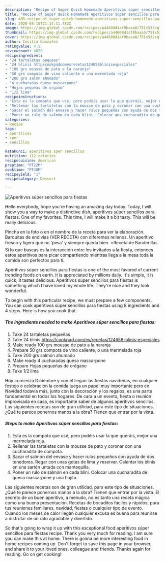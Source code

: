 ```yaml
---
description: "Recipe of Super Quick Homemade Aperitivos súper sencillos para fiestas"
title: "Recipe of Super Quick Homemade Aperitivos súper sencillos para fiestas"
slug: 485-recipe-of-super-quick-homemade-aperitivos-super-sencillos-para-fiestas
date: 2020-08-10T21:14:11.782Z
image: https://img-global.cpcdn.com/recipes/a44608d1af0baaa0/751x532cq70/aperitivos-super-sencillos-para-fiestas-foto-principal.jpg
thumbnail: https://img-global.cpcdn.com/recipes/a44608d1af0baaa0/751x532cq70/aperitivos-super-sencillos-para-fiestas-foto-principal.jpg
cover: https://img-global.cpcdn.com/recipes/a44608d1af0baaa0/751x532cq70/aperitivos-super-sencillos-para-fiestas-foto-principal.jpg
author: Cecilia Gonzales
ratingvalue: 4.5
reviewcount: 8829
recipeingredient:
- "24 tartaletas pequeas"
- "24 blinis httpscookpadcomesrecetas124658blinisespeciales"
- "100 grs mousse de pato a la naranja"
- "50 grs compota de vino caliente o una mermelada roja"
- "200 grs salmn ahumado"
- "4 cucharadas queso mascarpone"
- "Hojas pequeas de organo"
- "1/2 lima"
recipeinstructions:
- "Esta es la compota que usé, pero podéis usar la que queráis, mejor una mermelada roja."
- "Rellenar las tartaletas con la mousse de pato y coronar con una cucharadita de compota."
- "Sacar el salmón del envase y hacer rulos pequeños con ayuda de dos tenedores. Regar con unas gotas de lima y reservar. Calentar los blinis en una sartén untada con mantequilla."
- "Poner un rulo de salmón en cada blini. Colocar una cucharadita de queso mascarpone y una hojita."
categories:
- Recipe
tags:
- aperitivos
- sper
- sencillos

katakunci: aperitivos sper sencillos 
nutrition: 112 calories
recipecuisine: American
preptime: "PT22M"
cooktime: "PT48M"
recipeyield: "1"
recipecategory: Dessert

---
```



![Aperitivos súper sencillos para fiestas](https://img-global.cpcdn.com/recipes/a44608d1af0baaa0/751x532cq70/aperitivos-super-sencillos-para-fiestas-foto-principal.jpg)

Hello everybody, hope you're having an amazing day today. Today, I will show you a way to make a distinctive dish, aperitivos súper sencillos para fiestas. One of my favorites. This time, I will make it a bit tasty. This will be really delicious.

Pincha en la foto o en el nombre de la receta para ver la elaboración. Barquitas de endivias (VER RECETA) con diferentes rellenos. Un aperitivo fresco y ligero que no &#39;pesa&#39; y siempre queda bien. ⭐Receta de Banderillas. Si lo que buscas es la interacción entre los invitados a la fiesta, entonces estos aperitivos para picar compartiendo mientras llega a la mesa toda la comida son perfectos para ti.

Aperitivos súper sencillos para fiestas is one of the most favored of current trending foods on earth. It is appreciated by millions daily. It's simple, it is quick, it tastes delicious. Aperitivos súper sencillos para fiestas is something which I have loved my whole life. They're nice and they look wonderful.


To begin with this particular recipe, we must prepare a few components. You can cook aperitivos súper sencillos para fiestas using 8 ingredients and 4 steps. Here is how you cook that.

<!--inarticleads1-->

##### The ingredients needed to make Aperitivos súper sencillos para fiestas:

1. Take 24 tartaletas pequeñas
1. Take 24 blinis https://cookpad.com/es/recetas/124658-blinis-especiales
1. Make ready 100 grs mousse de pato a la naranja
1. Prepare 50 grs compota de vino caliente, o una mermelada roja
1. Take 200 grs salmón ahumado
1. Make ready 4 cucharadas queso mascarpone
1. Prepare Hojas pequeñas de orégano
1. Take 1/2 lima


Hoy comienza Diciembre y con él llegan las fiestas navideñas, en cualquier festejo o celebración la comida juega un papel muy importante pero en Navidad todavía más, junto con la decoración y los regalos, es una parte fundamental en todos los hogares. De cara a un evento, fiesta o reunión improvisada en casa, es importante saber de algunos aperitivos sencillos. Las siguientes recetas son de gran utilidad, para este tipo de situaciones. ¿Qué te parece ponernos manos a la obra? Tienen que entrar por la vista. 

<!--inarticleads2-->

##### Steps to make Aperitivos súper sencillos para fiestas:

1. Esta es la compota que usé, pero podéis usar la que queráis, mejor una mermelada roja.
1. Rellenar las tartaletas con la mousse de pato y coronar con una cucharadita de compota.
1. Sacar el salmón del envase y hacer rulos pequeños con ayuda de dos tenedores. Regar con unas gotas de lima y reservar. Calentar los blinis en una sartén untada con mantequilla.
1. Poner un rulo de salmón en cada blini. Colocar una cucharadita de queso mascarpone y una hojita.


Las siguientes recetas son de gran utilidad, para este tipo de situaciones. ¿Qué te parece ponernos manos a la obra? Tienen que entrar por la vista. El secreto de un buen aperitivo, a menudo, no es tanto una receta mágica como una buena presentación. Recetas de bocaditos fáciles y rápidos, para tus reuniones familiares, navidad, fiestas o cualquier tipo de evento. Cuando los meses de calor llegan cualquier excusa es buena para reunirse a disfrutar de un rato agradable y divertido. 

So that's going to wrap it up with this exceptional food aperitivos súper sencillos para fiestas recipe. Thank you very much for reading. I am sure you can make this at home. There is gonna be more interesting food in home recipes coming up. Don't forget to save this page in your browser, and share it to your loved ones, colleague and friends. Thanks again for reading. Go on get cooking!
